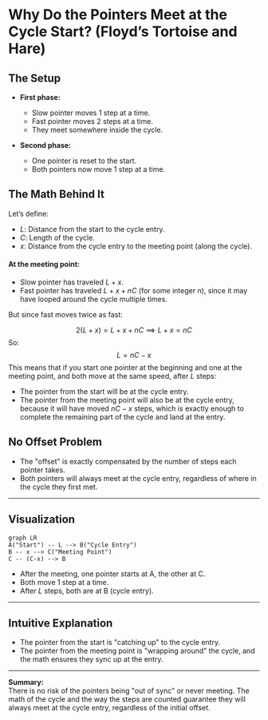 # Why Do the Pointers Meet at the Cycle Start? (Floyd’s Tortoise and Hare)

## The Setup

- **First phase:**  
  - Slow pointer moves 1 step at a time.
  - Fast pointer moves 2 steps at a time.
  - They meet somewhere inside the cycle.

- **Second phase:**  
  - One pointer is reset to the start.
  - Both pointers now move 1 step at a time.

## The Math Behind It

Let’s define:
- $L$: Distance from the start to the cycle entry.
- $C$: Length of the cycle.
- $x$: Distance from the cycle entry to the meeting point (along the cycle).

#### At the meeting point:
- Slow pointer has traveled $L + x$.
- Fast pointer has traveled $L + x + nC$ (for some integer $n$), since it may have looped around the cycle multiple times.

But since fast moves twice as fast:

$$
2(L + x) = L + x + nC \implies L + x = nC
$$
So:
$$
L = nC - x
$$
This means that if you start one pointer at the beginning and one at the meeting point, and both move at the same speed, after $L$ steps:
- The pointer from the start will be at the cycle entry.
- The pointer from the meeting point will also be at the cycle entry, because it will have moved $nC - x$ steps, which is exactly enough to complete the remaining part of the cycle and land at the entry.

## No Offset Problem

- The "offset" is exactly compensated by the number of steps each pointer takes.
- Both pointers will always meet at the cycle entry, regardless of where in the cycle they first met.

---

## Visualization

```mermaid
graph LR
A("Start") -- L --> B("Cycle Entry")
B -- x --> C("Meeting Point")
C -- (C-x) --> B
```
- After the meeting, one pointer starts at A, the other at C.
- Both move 1 step at a time.
- After $L$ steps, both are at B (cycle entry).

---

## Intuitive Explanation

- The pointer from the start is "catching up" to the cycle entry.
- The pointer from the meeting point is "wrapping around" the cycle, and the math ensures they sync up at the entry.

---

**Summary:**  
There is no risk of the pointers being "out of sync" or never meeting. The math of the cycle and the way the steps are counted guarantee they will always meet at the cycle entry, regardless of the initial offset. 